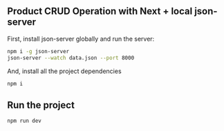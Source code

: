## Product CRUD Operation with Next + local json-server

First, install json-server globally and run the server:

```bash
npm i -g json-server
json-server --watch data.json --port 8000
```

And, install all the project dependencies
```bash
npm i
```

## Run the project
```bash
npm run dev
```
